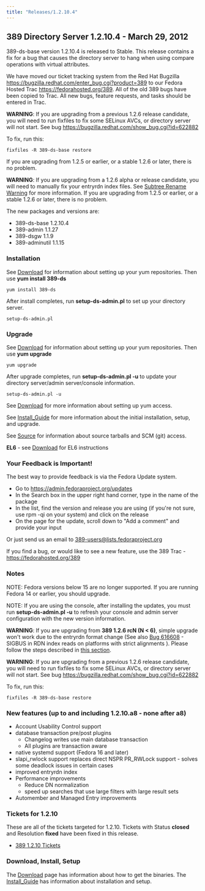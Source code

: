 ```yaml
---
title: "Releases/1.2.10.4"
---
```

389 Directory Server 1.2.10.4 - March 29, 2012
----------------------------------------------

389-ds-base version 1.2.10.4 is released to Stable. This release contains a fix for a bug that causes the directory server to hang when using compare operations with virtual attributes.

We have moved our ticket tracking system from the Red Hat Bugzilla [<https://bugzilla.redhat.com/enter_bug.cgi?product=389>](https://bugzilla.redhat.com/enter_bug.cgi?product=389) to our Fedora Hosted Trac [<https://fedorahosted.org/389>](https://fedorahosted.org/389). All of the old 389 bugs have been copied to Trac. All new bugs, feature requests, and tasks should be entered in Trac.

**WARNING**: If you are upgrading from a previous 1.2.6 release candidate, you will need to run fixfiles to fix some SELinux AVCs, or directory server will not start. See bug <https://bugzilla.redhat.com/show_bug.cgi?id=622882>

To fix, run this:

`fixfiles -R 389-ds-base restore`

If you are upgrading from 1.2.5 or earlier, or a stable 1.2.6 or later, there is no problem.

**WARNING**: If you are upgrading from a 1.2.6 alpha or release candidate, you will need to manually fix your entryrdn index files. See [Subtree Rename Warning](../design/subtree-rename.html#warning) for more information. If you are upgrading from 1.2.5 or earlier, or a stable 1.2.6 or later, there is no problem.

The new packages and versions are:

-   389-ds-base 1.2.10.4
-   389-admin 1.1.27
-   389-dsgw 1.1.9
-   389-adminutil 1.1.15

### Installation

See [Download](../download.html) for information about setting up your yum repositories. Then use **yum install 389-ds**

`yum install 389-ds`

After install completes, run **setup-ds-admin.pl** to set up your directory server.

`setup-ds-admin.pl`

### Upgrade

See [Download](../download.html) for information about setting up your yum repositories. Then use **yum upgrade**

`yum upgrade`

After upgrade completes, run **setup-ds-admin.pl -u** to update your directory server/admin server/console information.

`setup-ds-admin.pl -u`

See [Download](../download.html) for more information about setting up yum access.

See [Install\_Guide](../legacy/install-guide.html) for more information about the initial installation, setup, and upgrade.

See [Source](../development/source.html) for information about source tarballs and SCM (git) access.

**EL6** - see [Download](../download.html) for EL6 instructions

### Your Feedback is Important!

The best way to provide feedback is via the Fedora Update system.

-   Go to <https://admin.fedoraproject.org/updates>
-   In the Search box in the upper right hand corner, type in the name of the package
-   In the list, find the version and release you are using (if you're not sure, use rpm -qi <package name> on your system) and click on the release
-   On the page for the update, scroll down to "Add a comment" and provide your input

Or just send us an email to 389-users@lists.fedoraproject.org

If you find a bug, or would like to see a new feature, use the 389 Trac - [<https://fedorahosted.org/389>](https://fedorahosted.org/389)

### Notes

NOTE: Fedora versions below 15 are no longer supported. If you are running Fedora 14 or earlier, you should upgrade.

NOTE: If you are using the console, after installing the updates, you must run **setup-ds-admin.pl -u** to refresh your console and admin server configuration with the new version information.

**WARNING**: If you are upgrading from **389 1.2.6 rcN (N \< 6)**, simple upgrade won't work due to the entryrdn format change (See also [Bug 616608](https://bugzilla.redhat.com/show_bug.cgi?id=616608) - SIGBUS in RDN index reads on platforms with strict alignments ). Please follow the steps described in [this section](../design/subtree-rename.html#warning).

**WARNING**: If you are upgrading from a previous 1.2.6 release candidate, you will need to run fixfiles to fix some SELinux AVCs, or directory server will not start. See bug <https://bugzilla.redhat.com/show_bug.cgi?id=622882>

To fix, run this:

`fixfiles -R 389-ds-base restore`

### New features (up to and including 1.2.10.a8 - none after a8)

-   Account Usability Control support
-   database transaction pre/post plugins
    -   Changelog writes use main database transaction
    -   All plugins are transaction aware
-   native systemd support (Fedora 16 and later)
-   slapi\_rwlock support replaces direct NSPR PR\_RWLock support - solves some deadlock issues in certain cases
-   improved entryrdn index
-   Performance improvements
    -   Reduce DN normalization
    -   speed up searches that use large filters with large result sets
-   Automember and Managed Entry improvements

### Tickets for 1.2.10

These are all of the tickets targeted for 1.2.10. Tickets with Status **closed** and Resolution **fixed** have been fixed in this release.

-   [389 1.2.10 Tickets](https://fedorahosted.org/389/report/12)

### Download, Install, Setup

The [Download](../download.html) page has information about how to get the binaries. The [Install\_Guide](../legacy/install-guide.html) has information about installation and setup.
